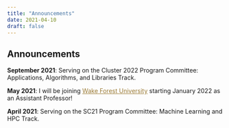 ```yaml
---
title: "Announcements"
date: 2021-04-10
draft: false
---
```

## Announcements
**September 2021**: Serving on the Cluster 2022 Program Committee: Applications, Algorithms, and Libraries Track.

**May 2021**: I will be joining <a href=https://cs.wfu.edu target=_blank style="color:#9C7C37;">Wake Forest University</a> starting January 2022 as an Assistant Professor!

**April 2021**: Serving on the SC21 Program Committee: Machine Learning and HPC Track.